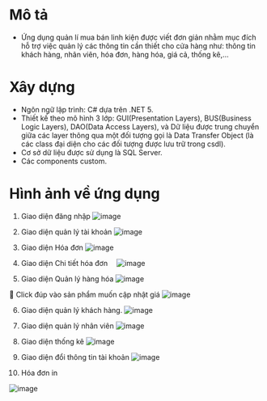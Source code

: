 # Mô tả
- Ứng dụng quản lí mua bán linh kiện được viết đơn giản nhằm mục đích hỗ trợ việc quản lý các thông tin cần thiết cho cửa hàng như: thông tin khách hàng, nhân viên, hóa đơn, hàng hóa, giá cả, thống kê,...
# Xây dựng
- Ngôn ngữ lập trình: C# dựa trên .NET 5.
- Thiết kế theo mô hình 3 lớp: GUI(Presentation Layers), BUS(Business Logic Layers), DAO(Data Access Layers), và Dữ liệu được trung chuyển giữa các layer thông qua một đối tượng gọi là Data Transfer Object (là các class đại diện cho các đối tượng được lưu trữ trong csdl).
- Cơ sở dữ liệu được sử dụng là SQL Server.
- Các components custom.
# Hình ảnh về ứng dụng
1.	Giao diện đăng nhập
 ![image](https://github.com/nhang1020/CHPC_dotNET/assets/94044017/a9be1740-14a5-4203-bf91-c716610eaefe)

2.	Giao diện quản lý tài khoản
 ![image](https://github.com/nhang1020/CHPC_dotNET/assets/94044017/260346af-4916-4e3d-9d8f-9abcc74cf1d7)

3.	Giao diện Hóa đơn
![image](https://github.com/nhang1020/CHPC_dotNET/assets/94044017/729f3b45-0ab0-47b8-b105-0420969b73d7)

4.	Giao diện Chi tiết hóa đơn
 ![image](https://github.com/nhang1020/CHPC_dotNET/assets/94044017/cd6d0438-fead-4ae8-9bf6-d13890395d1b)

5.	Giao diện Quản lý hàng hóa
 ![image](https://github.com/nhang1020/CHPC_dotNET/assets/94044017/3ed2fc9c-a947-438b-8c2f-8284f6cfdfd1)

	Click đúp vào sản phẩm muốn cập nhật giá
![image](https://github.com/nhang1020/CHPC_dotNET/assets/94044017/f8cb107f-e114-44e0-9ec5-b19d37cfeeaf)

6.	Giao diện quản lý khách hàng.
 ![image](https://github.com/nhang1020/CHPC_dotNET/assets/94044017/193a3740-c7de-4338-b7ea-aab1449b3d7a)

7.	Giao diện quản lý nhân viên
 ![image](https://github.com/nhang1020/CHPC_dotNET/assets/94044017/9ad22801-e63d-4f21-93f6-3d85bd6ea332)

8.	Giao diện thống kê
 ![image](https://github.com/nhang1020/CHPC_dotNET/assets/94044017/f8aacae4-e0f6-4117-ac88-1dbd71d82612)

9.	Giao diện đổi thông tin tài khoản
![image](https://github.com/nhang1020/CHPC_dotNET/assets/94044017/25f072ba-e303-497f-b6c8-8a64d4533b63)

11.	Hóa đơn in

![image](https://github.com/nhang1020/CHPC_dotNET/assets/94044017/349cf933-6093-4629-8721-6ff766322489)

 
